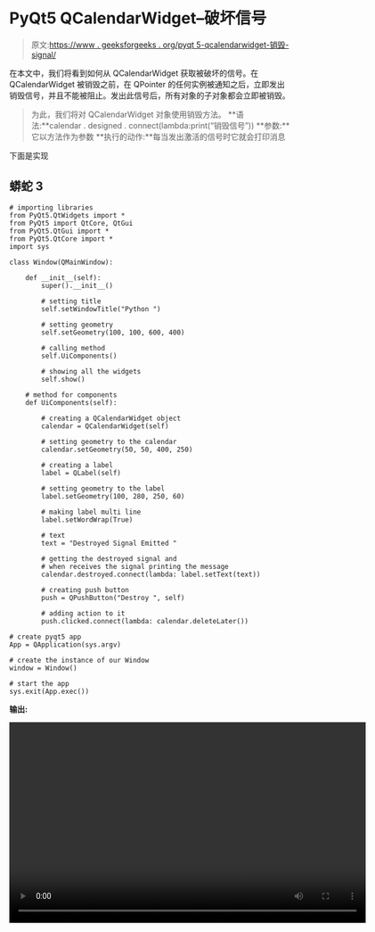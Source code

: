 # PyQt5 QCalendarWidget–破坏信号

> 原文:[https://www . geeksforgeeks . org/pyqt 5-qcalendarwidget-销毁-signal/](https://www.geeksforgeeks.org/pyqt5-qcalendarwidget-destroyed-signal/)

在本文中，我们将看到如何从 QCalendarWidget 获取被破坏的信号。在 QCalendarWidget 被销毁之前，在 QPointer 的任何实例被通知之后，立即发出销毁信号，并且不能被阻止。发出此信号后，所有对象的子对象都会立即被销毁。

> 为此，我们将对 QCalendarWidget 对象使用销毁方法。
> **语法:**calendar . designed . connect(lambda:print(“销毁信号”))
> **参数:**它以方法作为参数
> **执行的动作:**每当发出激活的信号时它就会打印消息

下面是实现

## 蟒蛇 3

```
# importing libraries
from PyQt5.QtWidgets import *
from PyQt5 import QtCore, QtGui
from PyQt5.QtGui import *
from PyQt5.QtCore import *
import sys

class Window(QMainWindow):

    def __init__(self):
        super().__init__()

        # setting title
        self.setWindowTitle("Python ")

        # setting geometry
        self.setGeometry(100, 100, 600, 400)

        # calling method
        self.UiComponents()

        # showing all the widgets
        self.show()

    # method for components
    def UiComponents(self):

        # creating a QCalendarWidget object
        calendar = QCalendarWidget(self)

        # setting geometry to the calendar
        calendar.setGeometry(50, 50, 400, 250)

        # creating a label
        label = QLabel(self)

        # setting geometry to the label
        label.setGeometry(100, 280, 250, 60)

        # making label multi line
        label.setWordWrap(True)

        # text
        text = "Destroyed Signal Emitted "

        # getting the destroyed signal and
        # when receives the signal printing the message
        calendar.destroyed.connect(lambda: label.setText(text))

        # creating push button
        push = QPushButton("Destroy ", self)

        # adding action to it
        push.clicked.connect(lambda: calendar.deleteLater())

# create pyqt5 app
App = QApplication(sys.argv)

# create the instance of our Window
window = Window()

# start the app
sys.exit(App.exec())
```

**输出:**

<video class="wp-video-shortcode" id="video-421775-1" width="640" height="360" preload="metadata" controls=""><source type="video/mp4" src="https://media.geeksforgeeks.org/wp-content/uploads/20200531020844/Python-2020-05-31-02-08-20.mp4?_=1">[https://media.geeksforgeeks.org/wp-content/uploads/20200531020844/Python-2020-05-31-02-08-20.mp4](https://media.geeksforgeeks.org/wp-content/uploads/20200531020844/Python-2020-05-31-02-08-20.mp4)</video>